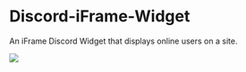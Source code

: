 # Discord-iFrame-Widget
An iFrame Discord Widget that displays online users on a site.

![](http://i.imgur.com/PuYQ1uB.png)
